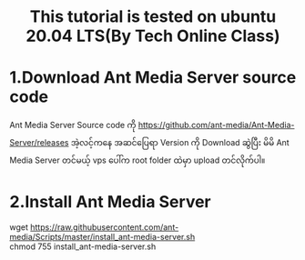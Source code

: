 <h1 align=center>This tutorial is tested on ubuntu 20.04 LTS(By Tech Online Class)</h1>

# 1.Download Ant Media Server source code
Ant Media Server Source code ကို https://github.com/ant-media/Ant-Media-Server/releases အဲ့လင့်ကနေ အဆင်ပြေရာ Version ကို Download ဆွဲပြီး မိမိ Ant Media Server တင်မယ့် vps ပေါ်က root folder ထဲမှာ upload တင်လိုက်ပါ။

# 2.Install Ant Media Server
wget https://raw.githubusercontent.com/ant-media/Scripts/master/install_ant-media-server.sh</br>
chmod 755 install_ant-media-server.sh

